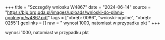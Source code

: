+++
title = "Szczegóły wniosku W4867"
date = "2024-06-14"
source = "https://bip.brg.gda.pl/images/uploads/wnioski-do-planu-ogolnego/w4867.pdf"
tags = ["obręb: 0086", "wnioski-ogolne", "obręb: 0255"]
geolinks = []
raw = " wynosi 1000, natomiast w przypadku pkt "
+++

 wynosi 1000, natomiast w przypadku pkt 


